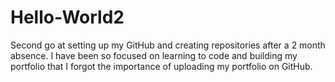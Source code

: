 # Hello-World2
Second go at setting up my GitHub and creating repositories after a 2 month absence.
I have been so focused on learning to code and building my portfolio that I forgot the importance of uploading my portfolio on GitHub.

